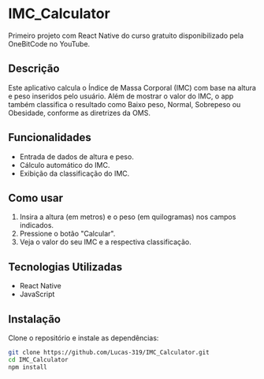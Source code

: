 # IMC_Calculator

Primeiro projeto com React Native do curso gratuito disponibilizado pela OneBitCode no YouTube.

## Descrição

Este aplicativo calcula o Índice de Massa Corporal (IMC) com base na altura e peso inseridos pelo usuário. Além de mostrar o valor do IMC, o app também classifica o resultado como Baixo peso, Normal, Sobrepeso ou Obesidade, conforme as diretrizes da OMS.

## Funcionalidades

- Entrada de dados de altura e peso.
- Cálculo automático do IMC.
- Exibição da classificação do IMC.
  
## Como usar

1. Insira a altura (em metros) e o peso (em quilogramas) nos campos indicados.
2. Pressione o botão "Calcular".
3. Veja o valor do seu IMC e a respectiva classificação.

## Tecnologias Utilizadas

- React Native
- JavaScript

## Instalação

Clone o repositório e instale as dependências:

```bash
git clone https://github.com/Lucas-319/IMC_Calculator.git
cd IMC_Calculator
npm install

